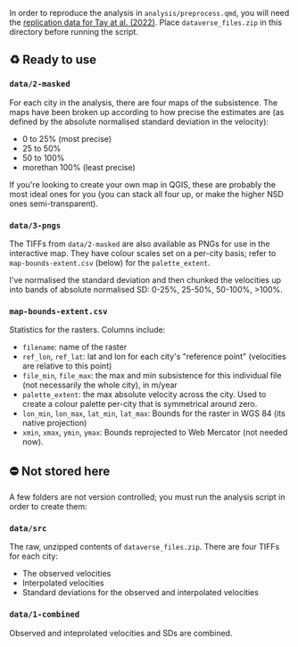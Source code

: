 
In order to reproduce the analysis in `analysis/preprocess.qmd`, you will need the [replication data for Tay at al. (2022)](https://researchdata.ntu.edu.sg/dataset.xhtml?persistentId=doi:10.21979/N9/GPVX0F). Place `dataverse_files.zip` in this directory before running the script.

## ♻️ Ready to use

### `data/2-masked`

For each city in the analysis, there are four maps of the subsistence. The maps have been broken up according to how precise the estimates are (as defined by the absolute normalised standard deviation in the velocity):

  - 0 to 25% (most precise)
  - 25 to 50%
  - 50 to 100%
  - morethan 100% (least precise)

If you're looking to create your own map in QGIS, these are probably the most ideal ones for you (you can stack all four up, or make the higher NSD ones semi-transparent).

### `data/3-pngs`

The TIFFs from `data/2-masked` are also available as PNGs for use in the interactive map. They have colour scales set on a per-city basis; refer to `map-bounds-extent.csv` (below) for the `palette_extent`.

I've normalised the standard deviation and then chunked the velocities up into bands of  absolute normalised SD: 0-25%, 25-50%, 50-100%, >100%. 

### `map-bounds-extent.csv`

Statistics for the rasters. Columns include:
 
  - `filename`: name of the raster
  - `ref_lon`, `ref_lat`: lat and lon for each city's "reference point" (velocities are relative to this point)
  - `file_min`, `file_max`: the max and min subsistence for this individual file (not necessarily the whole city), in m/year
  - `palette_extent`: the max absolute velocity across the city. Used to create a colour palette per-city that is symmetrical around zero.
  - `lon_min`, `lon_max`, `lat_min`, `lat_max`: Bounds for the raster in WGS 84 (its native projection)
  - `xmin`, `xmax`, `ymin`, `ymax`: Bounds reprojected to Web Mercator (not needed now).

## ⛔️ Not stored here

A few folders are not version controlled; you must run the analysis script in order to create them:

### `data/src`

The raw, unzipped contents of `dataverse_files.zip`. There are four TIFFs for each city:

  - The observed velocities
  - Interpolated velocities
  - Standard deviations for the observed and interpolated velocities

### `data/1-combined`

Observed and inteprolated velocities and SDs are combined.
